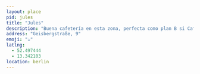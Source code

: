 ```yaml
---
layout: place
pid: jules
title: "Jules"
description: "Buena cafetería en esta zona, perfecta como plan B si Café Komine está imposible."
address: "Geisbergstraße, 9"
emoji: "☕"
latlng:
  - 52.497444
  - 13.342103
location: berlin
---
```


